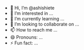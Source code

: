 - 👋 Hi, I’m @ashishiete
- 👀 I’m interested in ...
- 🌱 I’m currently learning ...
- 💞️ I’m looking to collaborate on ...
- 📫 How to reach me ...
- 😄 Pronouns: ...
- ⚡ Fun fact: ...

<!---
ashishiete/ashishiete is a ✨ special ✨ repository because its `README.md` (this file) appears on your GitHub profile.
You can click the Preview link to take a look at your changes.
--->
